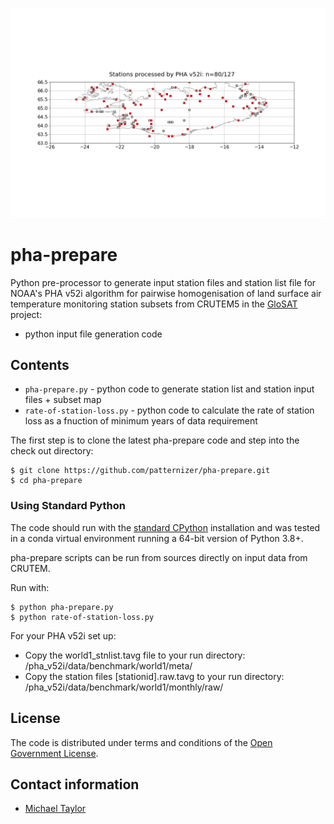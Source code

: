![image](https://github.com/patternizer/pha-prepare/blob/master/stationlistmap.png)

# pha-prepare

Python pre-processor to generate input station files and station list file for NOAA's PHA v52i algorithm for pairwise homogenisation of land surface air temperature monitoring station subsets from CRUTEM5 in the [GloSAT](https://www.glosat.org) project:

* python input file generation code

## Contents

* `pha-prepare.py` - python code to generate station list and station input files + subset map
* `rate-of-station-loss.py` - python code to calculate the rate of station loss as a fnuction of minimum years of data requirement

The first step is to clone the latest pha-prepare code and step into the check out directory: 

    $ git clone https://github.com/patternizer/pha-prepare.git
    $ cd pha-prepare

### Using Standard Python

The code should run with the [standard CPython](https://www.python.org/downloads/) installation and was tested in a conda virtual environment running a 64-bit version of Python 3.8+.

pha-prepare scripts can be run from sources directly on input data from CRUTEM.

Run with:

    $ python pha-prepare.py
    $ python rate-of-station-loss.py

For your PHA v52i set up:

* Copy the world1_stnlist.tavg file to your run directory: /pha_v52i/data/benchmark/world1/meta/ 
* Copy the station files [stationid].raw.tavg to your run directory: /pha_v52i/data/benchmark/world1/monthly/raw/

## License

The code is distributed under terms and conditions of the [Open Government License](http://www.nationalarchives.gov.uk/doc/open-government-licence/version/3/).

## Contact information

* [Michael Taylor](michael.a.taylor@uea.ac.uk)

